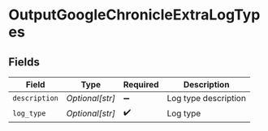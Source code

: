 # OutputGoogleChronicleExtraLogTypes


## Fields

| Field                | Type                 | Required             | Description          |
| -------------------- | -------------------- | -------------------- | -------------------- |
| `description`        | *Optional[str]*      | :heavy_minus_sign:   | Log type description |
| `log_type`           | *Optional[str]*      | :heavy_check_mark:   | Log type             |